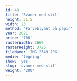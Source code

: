 ```yaml
---
id: 48
title: 'Svaner med stil'
height: 31,5
width: 23
method: 'Farveblyant på papir'
year: 2021
price: '700'
rasterWidth: 2669
rasterHeight: 3725
fileName: 'IMG_2349.JPG'
medie: 'tegning'
show: 'yes'
slug: 'svaner-med-stil'
weight: '200'
---
```

